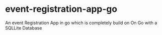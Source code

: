 # event-registration-app-go
An event Registration App in go which is completely build on On Go with a SQLLite Database
